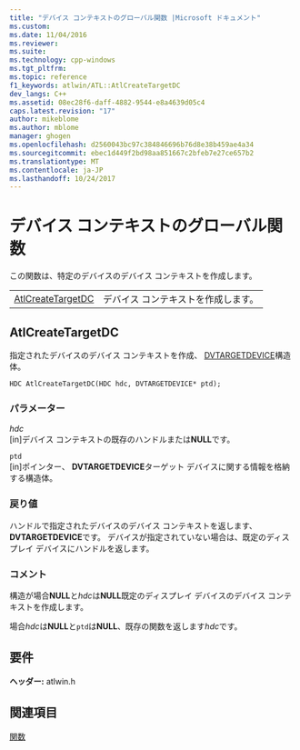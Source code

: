 ```yaml
---
title: "デバイス コンテキストのグローバル関数 |Microsoft ドキュメント"
ms.custom: 
ms.date: 11/04/2016
ms.reviewer: 
ms.suite: 
ms.technology: cpp-windows
ms.tgt_pltfrm: 
ms.topic: reference
f1_keywords: atlwin/ATL::AtlCreateTargetDC
dev_langs: C++
ms.assetid: 08ec28f6-daff-4882-9544-e8a4639d05c4
caps.latest.revision: "17"
author: mikeblome
ms.author: mblome
manager: ghogen
ms.openlocfilehash: d2560043bc97c384846696b76d8e38b459ae4a34
ms.sourcegitcommit: ebec1d449f2bd98aa851667c2bfeb7e27ce657b2
ms.translationtype: MT
ms.contentlocale: ja-JP
ms.lasthandoff: 10/24/2017
---
```

# <a name="device-context-global-functions"></a>デバイス コンテキストのグローバル関数
この関数は、特定のデバイスのデバイス コンテキストを作成します。  
  
|||  
|-|-|  
|[AtlCreateTargetDC](#atlcreatetargetdc)|デバイス コンテキストを作成します。|  
  
##  <a name="atlcreatetargetdc"></a>AtlCreateTargetDC  
 指定されたデバイスのデバイス コンテキストを作成、 [DVTARGETDEVICE](http://msdn.microsoft.com/library/windows/desktop/ms686613)構造体。  
  
```
HDC AtlCreateTargetDC(HDC hdc, DVTARGETDEVICE* ptd);
```  
  
### <a name="parameters"></a>パラメーター  
 *hdc*  
 [in]デバイス コンテキストの既存のハンドルまたは**NULL**です。  
  
 `ptd`  
 [in]ポインター、 **DVTARGETDEVICE**ターゲット デバイスに関する情報を格納する構造体。  
  
### <a name="return-value"></a>戻り値  
 ハンドルで指定されたデバイスのデバイス コンテキストを返します、 **DVTARGETDEVICE**です。 デバイスが指定されていない場合は、既定のディスプレイ デバイスにハンドルを返します。  
  
### <a name="remarks"></a>コメント  
 構造が場合**NULL**と*hdc*は**NULL**既定のディスプレイ デバイスのデバイス コンテキストを作成します。  
  
 場合*hdc*は**NULL**と`ptd`は**NULL**、既存の関数を返します*hdc*です。  

## <a name="requirements"></a>要件  
 **ヘッダー:** atlwin.h  
   
## <a name="see-also"></a>関連項目  
 [関数](../../atl/reference/atl-functions.md)
